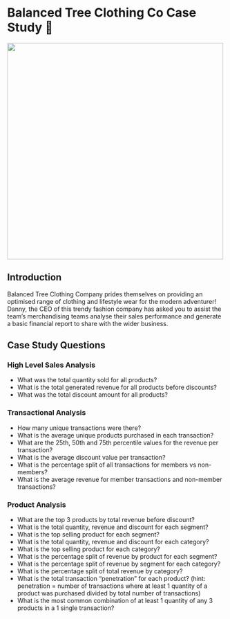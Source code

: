 # Balanced Tree Clothing Co Case Study 👕
<img src="https://8weeksqlchallenge.com/images/case-study-designs/7.png" width="500" height="500">
<h2>Introduction</h2>
<p>Balanced Tree Clothing Company prides themselves on providing an optimised range of clothing and lifestyle wear for the modern adventurer!
Danny, the CEO of this trendy fashion company has asked you to assist the team’s merchandising teams analyse their sales performance and generate a basic financial report to share with the wider business.</p>
<h2>Case Study Questions</h2>
<h3>High Level Sales Analysis</h3>
<ul>
  <li>What was the total quantity sold for all products?</li>
<li>What is the total generated revenue for all products before discounts?</li>
<li>What was the total discount amount for all products?</li>
</ul>


<h3>Transactional Analysis</h3>
<ul>
  <li>How many unique transactions were there?</li>
<li>What is the average unique products purchased in each transaction?</li>
<li>What are the 25th, 50th and 75th percentile values for the revenue per transaction?</li>
<li>What is the average discount value per transaction?</li>
<li>What is the percentage split of all transactions for members vs non-members?</li>
<li>What is the average revenue for member transactions and non-member transactions?</li>
</ul>

<h3>Product Analysis</h3>
<ul>
  <li>What are the top 3 products by total revenue before discount?</li>
<li>What is the total quantity, revenue and discount for each segment?</li>
<li>What is the top selling product for each segment?</li>
<li>What is the total quantity, revenue and discount for each category?</li>
<li>What is the top selling product for each category?</li>
<li>What is the percentage split of revenue by product for each segment?</li>
<li>What is the percentage split of revenue by segment for each category?</li>
<li>What is the percentage split of total revenue by category?</li>
<li>What is the total transaction “penetration” for each product? (hint: penetration = number of transactions where at least 1 quantity of a product was purchased divided by total number of transactions)</li>
<li>What is the most common combination of at least 1 quantity of any 3 products in a 1 single transaction?</li>
</ul>
